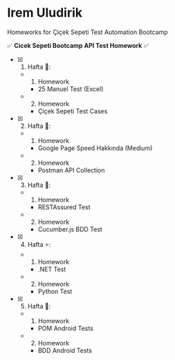 # Irem Uludirik 

Homeworks for Çiçek Sepeti Test Automation Bootcamp

:white_check_mark: **Cicek Sepeti Bootcamp API Test Homework** :white_check_mark:

- [x] 1. Hafta :tada::
  - 1. Homework
      - 25 Manuel Test (Excel)
  - 2. Homework
      - Çiçek Sepeti Test Cases
   &nbsp;
      
- [x] 2. Hafta 🌻:
  - 1. Homework
      - Google Page Speed Hakkında (Medium)
  - 2. Homework
      - Postman API Collection
 &nbsp;
      
- [x] 3. Hafta :hibiscus::
  - 1. Homework
      - RESTAssured Test
  - 2. Homework
      - Cucumber.js BDD Test
   &nbsp;
  
- [x] 4. Hafta :star::
  - 1. Homework
      - .NET Test
  - 2. Homework
      - Python Test
   &nbsp; 
  
- [x] 5. Hafta :space_invader::
  - 1. Homework
      - POM Android Tests
  - 2. Homework
      - BDD Android Tests
 &nbsp;
      


